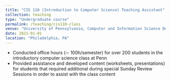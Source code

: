 ```yaml
---
title: "CIS 110 (Introduction to Computer Science) Teaching Assistant"
collection: teaching
type: "Undergraduate course"
permalink: /teaching/cis110-class
venue: "University of Pennsylvania, Computer and Information Science Department"
date: 2021-01-01
location: "Philadelphia, PA"
---
```


- Conducted office hours (∼ 100h/semester) for over 200 students in the introductory computer science class at Penn
- Provided assistance and developed content (worksheets, presentations) for students that required additional during special Sunday Review Sessions in order to assist with the class content